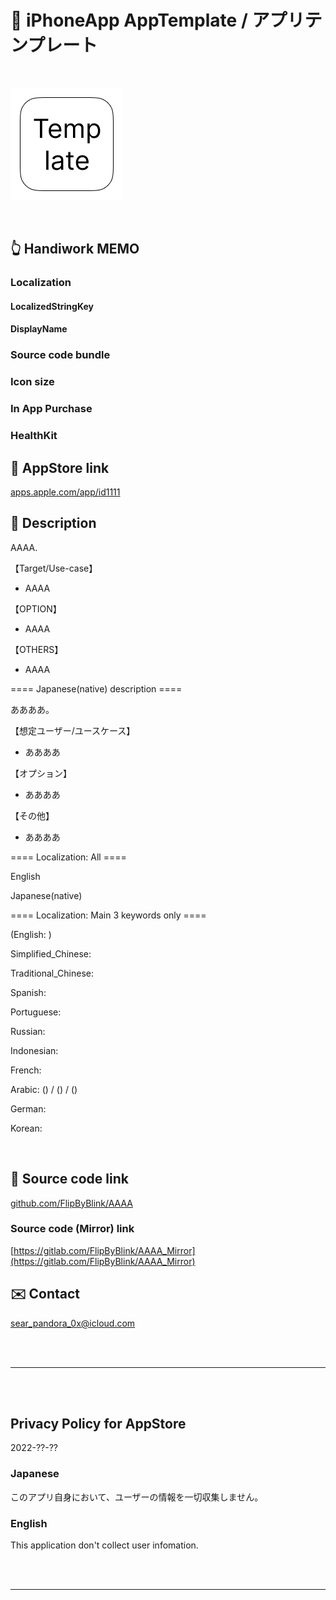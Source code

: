 # 📱 iPhoneApp AppTemplate / アプリテンプレート

<br>

![](AppTemplate/Assets.xcassets/LaunchIcon.imageset/LaunchIcon.png)

<br>


## 👆 Handiwork MEMO

### Localization

#### LocalizedStringKey

#### DisplayName


### Source code bundle


### Icon size


### In App Purchase


### HealthKit


## 🔗 AppStore link

[apps.apple.com/app/id1111](https://apps.apple.com/app/id1111)

<!-- Manually sync below text between "📄AppDescription.swift" and "/README.md(here)" and "AppStoreConnect/AAAA/Description". -->

## 📄 Description

<!--==== English description ====-->

AAAA.

【Target/Use-case】

- AAAA

【OPTION】

- AAAA

【OTHERS】

- AAAA


==== Japanese(native) description ====

ああああ。

【想定ユーザー/ユースケース】

- ああああ

【オプション】

- ああああ

【その他】

- ああああ


==== Localization: All ====

English

Japanese(native)

==== Localization: Main 3 keywords only ====

(English: )

Simplified_Chinese: 

Traditional_Chinese: 

Spanish: 

Portuguese: 

Russian: 

Indonesian: 

French:  

Arabic:  () /  () / ()

German: 

Korean: 

<br>


## 🧰 Source code link

[github.com/FlipByBlink/AAAA](https://github.com/FlipByBlink/AAAA)


### Source code (Mirror) link

[https://gitlab.com/FlipByBlink/AAAA_Mirror](https://gitlab.com/FlipByBlink/AAAA_Mirror)


## ✉️ Contact

sear_pandora_0x@icloud.com




<br>

<br>

------

<br>

<br>


## Privacy Policy for AppStore


2022-??-??


### Japanese

このアプリ自身において、ユーザーの情報を一切収集しません。


### English

This application don't collect user infomation.


<br>

<br>

------

<br>

<br>


<!-- URL "Support page for AppStore" -->
<!-- https://flipbyblink.github.io/AAAA/ -->

<!-- URL "Privacy Policy for AppStore" -->
<!-- https://github.com/FlipByBlink/AAAA#privacy-policy-for-appstore -->
